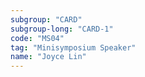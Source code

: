 ```yaml
---
subgroup: "CARD"
subgroup-long: "CARD-1"
code: "MS04"
tag: "Minisymposium Speaker"
name: "Joyce Lin"
---
```

